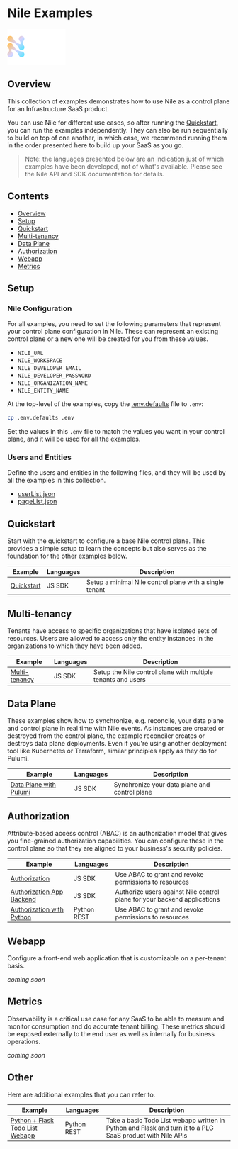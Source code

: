 # Nile Examples

![image](images/Nile-text-logo.png)

## Overview

This collection of examples demonstrates how to use Nile as a control plane for an Infrastructure SaaS product.

You can use Nile for different use cases, so after running the [Quickstart](#quickstart), you can run the examples independently.
They can also be run sequentially to build on top of one another, in which case, we recommend running them in the order presented here to build up your SaaS as you go.

> Note: the languages presented below are an indication just of which examples have been developed, not of what's available.
> Please see the Nile API and SDK documentation for details.

## Contents

* [Overview](#overview)
* [Setup](#setup)
* [Quickstart](#quickstart)
* [Multi-tenancy](#multi-tenancy)
* [Data Plane](#data-plane)
* [Authorization](#authorization)
* [Webapp](#webapp)
* [Metrics](#metrics)

## Setup

### Nile Configuration

For all examples, you need to set the following parameters that represent your control plane configuration in Nile.
These can represent an existing control plane or a new one will be created for you from these values.

- `NILE_URL`
- `NILE_WORKSPACE`
- `NILE_DEVELOPER_EMAIL`
- `NILE_DEVELOPER_PASSWORD`
- `NILE_ORGANIZATION_NAME`
- `NILE_ENTITY_NAME`

At the top-level of the examples, copy the [.env.defaults](.env.defaults) file to `.env`:

```bash
cp .env.defaults .env
```

Set the values in this `.env` file to match the values you want in your control plane, and it will be used for all the examples.

### Users and Entities

Define the users and entities in the following files, and they will be used by all the examples in this collection.

- [userList.json](quickstart/src/datasets/userList.json)
- [pageList.json](quickstart/src/datasets/pageList.json)

## Quickstart

Start with the quickstart to configure a base Nile control plane.
This provides a simple setup to learn the concepts but also serves as the foundation for the other examples below.

| Example | Languages | Description |
|---------|-----------|-------------|
| [Quickstart](quickstart) | JS SDK | Setup a minimal Nile control plane with a single tenant |

## Multi-tenancy

Tenants have access to specific organizations that have isolated sets of resources.
Users are allowed to access only the entity instances in the organizations to which they have been added.

| Example | Languages | Description |
|---------|-----------|-------------|
| [Multi-tenancy](multi-tenancy/) | JS SDK | Setup the Nile control plane with multiple tenants and users |

## Data Plane

These examples show how to synchronize, e.g. reconcile, your data plane and control plane in real time with Nile events.
As instances are created or destroyed from the control plane, the example reconciler creates or destroys data plane deployments.
Even if you're using another deployment tool like Kubernetes or Terraform, similar principles apply as they do for Pulumi.

| Example | Languages | Description |
|---------|-----------|-------------|
| [Data Plane with Pulumi](data-plane/pulumi/) | JS SDK | Synchronize your data plane and control plane |

## Authorization

Attribute-based access control (ABAC) is an authorization model that gives you fine-grained authorization capabilities.
You can configure these in the control plane so that they are aligned to your business's security policies.

| Example | Languages | Description |
|---------|-----------|-------------|
| [Authorization](authz/) | JS SDK | Use ABAC to grant and revoke permissions to resources |
| [Authorization App Backend](authz-be/) | JS SDK | Authorize users against Nile control plane for your backend applications |
| [Authorization with Python](authz-python/) | Python REST | Use ABAC to grant and revoke permissions to resources |

## Webapp

Configure a front-end web application that is customizable on a per-tenant basis.

_coming soon_

## Metrics

Observability is a critical use case for any SaaS to be able to measure and monitor consumption and do accurate tenant billing.
These metrics should be exposed externally to the end user as well as internally for business operations.

_coming soon_

## Other

Here are additional examples that you can refer to.

| Example | Languages | Description |
|---------|-----------|-------------|
| [Python + Flask Todo List Webapp](python-flask-todo-list/) | Python REST | Take a basic Todo List webapp written in Python and Flask and turn it to a PLG SaaS product with Nile APIs |


